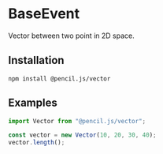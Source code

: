 # BaseEvent

Vector between two point in 2D space.


## Installation

    npm install @pencil.js/vector


## Examples

```js
import Vector from "@pencil.js/vector";

const vector = new Vector(10, 20, 30, 40);
vector.length();
```